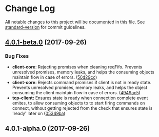 # Change Log

All notable changes to this project will be documented in this file. See [standard-version](https://github.com/conventional-changelog/standard-version) for commit guidelines.

<a name="4.0.1-beta.0"></a>
## [4.0.1-beta.0](https://github.com/biancode/node-modbus/compare/v4.0.1-alpha.0...v4.0.1-beta.0) (2017-09-26)


### Bug Fixes

* **client-core:** Rejecting promises when cleaning reqFifo. Prevents unresolved promises, memory leaks, and helps the consuming objects maintain flow in case of errors. ([50d29cc](https://github.com/biancode/node-modbus/commit/50d29cc))
* **client-core:** Rejects command promises if client is not in ready state. Prevents unresolved promises, memory leaks, and helps the object consuming the client maintain flow in case of errors. ([4949ac5](https://github.com/biancode/node-modbus/commit/4949ac5))
* **tcp-client:**  Ensures state is ready when connection complete event emites, to allow consuming objects to to start firing commands on connect, without getting rejected from the check that ensures state is 'ready' later on ([05349ba](https://github.com/biancode/node-modbus/commit/05349ba))



<a name="4.0.1-alpha.0"></a>
## 4.0.1-alpha.0 (2017-09-26)
